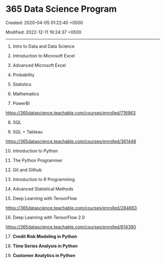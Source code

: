 # 365 Data Science Program

Created: 2020-04-05 01:22:40 +0500

Modified: 2022-12-11 19:24:37 +0500

---

1.  Intro to Data and Data Science

2.  Introduction to Microsoft Excel

3.  Advanced Microsoft Excel

4.  Probability

5.  Statistics

6.  Mathematics

7.  PowerBI

<https://365datascience.teachable.com/courses/enrolled/716963>

8.  SQL

9.  SQL + Tableau

<https://365datascience.teachable.com/courses/enrolled/361448>

10. Introduction to Python

11. The Python Programmer

12. Git and Github

13. Introduction to R Programming

14. Advanced Statistical Methods

15. Deep Learning with TensorFlow

<https://365datascience.teachable.com/courses/enrolled/284663>

16. Deep Learning with TensorFlow 2.0

<https://365datascience.teachable.com/courses/enrolled/614390>

17. **Credit Risk Modeling in Python**

18. **Time Series Analysis in Python**

19. **Customer Analytics in Python**
